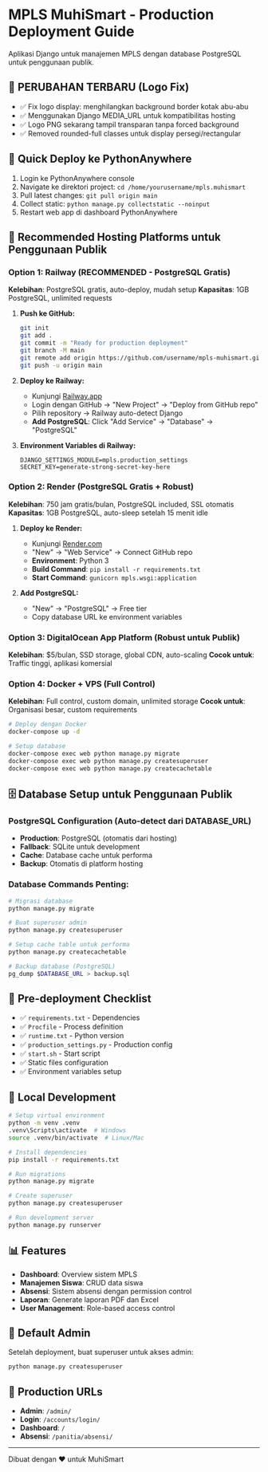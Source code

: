 # MPLS MuhiSmart - Production Deployment Guide

Aplikasi Django untuk manajemen MPLS dengan database PostgreSQL untuk penggunaan publik.

## 📱 PERUBAHAN TERBARU (Logo Fix)
- ✅ Fix logo display: menghilangkan background border kotak abu-abu
- ✅ Menggunakan Django MEDIA_URL untuk kompatibilitas hosting  
- ✅ Logo PNG sekarang tampil transparan tanpa forced background
- ✅ Removed rounded-full classes untuk display persegi/rectangular

## 🚀 Quick Deploy ke PythonAnywhere
1. Login ke PythonAnywhere console
2. Navigate ke direktori project: `cd /home/yourusername/mpls.muhismart`
3. Pull latest changes: `git pull origin main`
4. Collect static: `python manage.py collectstatic --noinput`
5. Restart web app di dashboard PythonAnywhere

## 🚀 Recommended Hosting Platforms untuk Penggunaan Publik

### Option 1: Railway (RECOMMENDED - PostgreSQL Gratis)

**Kelebihan**: PostgreSQL gratis, auto-deploy, mudah setup
**Kapasitas**: 1GB PostgreSQL, unlimited requests

1. **Push ke GitHub:**
   ```bash
   git init
   git add .
   git commit -m "Ready for production deployment"
   git branch -M main
   git remote add origin https://github.com/username/mpls-muhismart.git
   git push -u origin main
   ```

2. **Deploy ke Railway:**
   - Kunjungi [Railway.app](https://railway.app)
   - Login dengan GitHub → "New Project" → "Deploy from GitHub repo"
   - Pilih repository → Railway auto-detect Django
   - **Add PostgreSQL**: Click "Add Service" → "Database" → "PostgreSQL"

3. **Environment Variables di Railway:**
   ```
   DJANGO_SETTINGS_MODULE=mpls.production_settings
   SECRET_KEY=generate-strong-secret-key-here
   ```

### Option 2: Render (PostgreSQL Gratis + Robust)

**Kelebihan**: 750 jam gratis/bulan, PostgreSQL included, SSL otomatis
**Kapasitas**: 1GB PostgreSQL, auto-sleep setelah 15 menit idle

1. **Deploy ke Render:**
   - Kunjungi [Render.com](https://render.com)
   - "New" → "Web Service" → Connect GitHub repo
   - **Environment**: Python 3
   - **Build Command**: `pip install -r requirements.txt`
   - **Start Command**: `gunicorn mpls.wsgi:application`

2. **Add PostgreSQL:**
   - "New" → "PostgreSQL" → Free tier
   - Copy database URL ke environment variables

### Option 3: DigitalOcean App Platform (Robust untuk Publik)

**Kelebihan**: $5/bulan, SSD storage, global CDN, auto-scaling
**Cocok untuk**: Traffic tinggi, aplikasi komersial

### Option 4: Docker + VPS (Full Control)

**Kelebihan**: Full control, custom domain, unlimited storage
**Cocok untuk**: Organisasi besar, custom requirements

```bash
# Deploy dengan Docker
docker-compose up -d

# Setup database
docker-compose exec web python manage.py migrate
docker-compose exec web python manage.py createsuperuser
docker-compose exec web python manage.py createcachetable
```

## 🗄️ Database Setup untuk Penggunaan Publik

### PostgreSQL Configuration (Auto-detect dari DATABASE_URL)
- **Production**: PostgreSQL (otomatis dari hosting)
- **Fallback**: SQLite untuk development
- **Cache**: Database cache untuk performa
- **Backup**: Otomatis di platform hosting

### Database Commands Penting:
```bash
# Migrasi database
python manage.py migrate

# Buat superuser admin
python manage.py createsuperuser

# Setup cache table untuk performa
python manage.py createcachetable

# Backup database (PostgreSQL)
pg_dump $DATABASE_URL > backup.sql
```

## 📝 Pre-deployment Checklist

- ✅ `requirements.txt` - Dependencies
- ✅ `Procfile` - Process definition
- ✅ `runtime.txt` - Python version
- ✅ `production_settings.py` - Production config
- ✅ `start.sh` - Start script
- ✅ Static files configuration
- ✅ Environment variables setup

## 🔧 Local Development

```bash
# Setup virtual environment
python -m venv .venv
.venv\Scripts\activate  # Windows
source .venv/bin/activate  # Linux/Mac

# Install dependencies
pip install -r requirements.txt

# Run migrations
python manage.py migrate

# Create superuser
python manage.py createsuperuser

# Run development server
python manage.py runserver
```

## 📊 Features

- **Dashboard**: Overview sistem MPLS
- **Manajemen Siswa**: CRUD data siswa
- **Absensi**: Sistem absensi dengan permission control
- **Laporan**: Generate laporan PDF dan Excel
- **User Management**: Role-based access control

## 🔐 Default Admin

Setelah deployment, buat superuser untuk akses admin:
```bash
python manage.py createsuperuser
```

## 📱 Production URLs

- **Admin**: `/admin/`
- **Login**: `/accounts/login/`
- **Dashboard**: `/`
- **Absensi**: `/panitia/absensi/`

---
Dibuat dengan ❤️ untuk MuhiSmart
